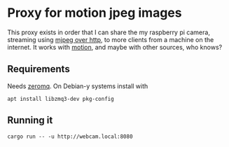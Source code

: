 # Proxy for motion jpeg images

This proxy exists in order that I can share the my raspberry pi camera, streaming using [mjpeg over http](https://en.wikipedia.org/wiki/Motion_JPEG#M-JPEG_over_HTTP), to more clients from a machine on the internet. It works with [motion](https://motion-project.github.io/), and maybe with other sources, who knows?

## Requirements
Needs [zeromq](https://zeromq.org/). On Debian-y systems install with
```
apt install libzmq3-dev pkg-config
```

## Running it
```
cargo run -- -u http://webcam.local:8080
```
